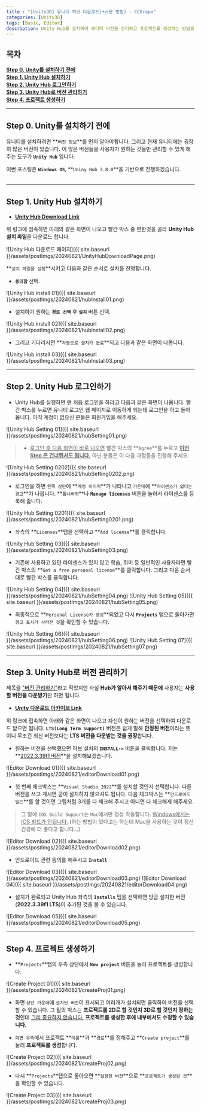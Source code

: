 ```yaml
---
title : "[Unity3D] 유니티 허브 다운로드(+사용 방법) - CCGrape"
categories: [Unity3D]
tags: [Basic, Editor]
description: Unity Hub를 설치하여 에디터 버전을 관리하고 프로젝트를 생성하는 방법을 알아봅니다.
---
```


## 목차
**[Step 0. Unity를 설치하기 전에](#step-0-unity를-설치하기-전에)**<br/>
**[Step 1. Unity Hub 설치하기](#step-1-unity-hub-설치하기)**<br/>
**[Step 2. Unity Hub 로그인하기](#step-2-unity-hub-로그인하기)**<br/>
**[Step 3. Unity Hub로 버전 관리하기](#step-3-unity-hub로-버전-관리하기)**<br/>
**[Step 4. 프로젝트 생성하기](#step-4-프로젝트-생성하기)**<br/>

---
## Step 0. Unity를 설치하기 전에
유니티를 설치하려면 **`버전 정보`**를 먼저 알아야합니다. 그리고 현재 유니티에는 굉장히 많은 버전이 있습니다. 이 많은 버전들을 사용자가 원하는 것들만 관리할 수 있게 해주는 도구가 **`Unity Hub`** 입니다.

이번 포스팅은 **`Windows OS`**, **`Uniny Hub 3.8.0`**을 기반으로 진행하겠습니다.
<br/><br/>

---
## Step 1. Unity Hub 설치하기
- **[Unity Hub Download Link](https://unity.com/kr/download)**

위 링크에 접속하면 아래와 같은 화면이 나오고 빨간 박스 중 편한것을 골라 **Unity Hub 설치 파일**을 다운로드 합니다.

![Unity Hub 다운로드 페이지]({{ site.baseurl }}/assets/postImgs/20240821/UnityHubDownloadPage.png)

**`설치 파일을 실행`**시키고 다음과 같은 순서로 설치를 진행합니다.

- **`동의함`** 선택.

![Unity Hub install 01]({{ site.baseurl }}/assets/postImgs/20240821/hubInstall01.png)
<br/>

- 설치하기 원하는 **`경로 선택`** 후 **`설치`** 버튼 선택.

![Unity Hub install 02]({{ site.baseurl }}/assets/postImgs/20240821/hubInstall02.png)
<br/>

- 그리고 기다리시면 **`자동으로 설치가 완료`**되고 다음과 같은 화면이 나옵니다.

![Unity Hub install 03]({{ site.baseurl }}/assets/postImgs/20240821/hubInstall03.png)

---
## Step 2. Unity Hub 로그인하기

- Unity Hub를 실행하면 맨 처음 로그인을 하라고 다음과 같은 화면이 나옵니다. 빨간 박스를 누르면 유니티 로그인 웹 페이지로 이동하게 되는데 로그인을 하고 돌아옵니다. 아직 계정이 없으신 분들은 회원가입을 해주세요.

![Unity Hub Setting 01]({{ site.baseurl }}/assets/postImgs/20240821/hubSetting01.png)
<br/>

> - <u>로그인 후 다음 화면이 바로 나오면</u> 빨간 박스의 **`Agree`**를 누르고 **<u>이번 Step 은 건너뛰셔도 됩니다.</u>** 아닌 분들은 이 다음 과정들을 진행해 주세요.


![Unity Hub Setting 0202]({{ site.baseurl }}/assets/postImgs/20240821/hubSetting0202.png)
<br/>

- 로그인을 하면 `왼쪽 상단`에 **`계정 이미지`**가 나타나고 `가운데`에 **`라이센스가 없다는 경고`**가 나옵니다. **`톱니바퀴`**나 **`Manage licenses`** 버튼을 눌러서 라이센스를 등록해 줍니다.

![Unity Hub Setting 0201]({{ site.baseurl }}/assets/postImgs/20240821/hubSetting0201.png)
<br/>

- 좌측의 **`Licenses`**탭을 선택하고 **`Add license`**를 클릭합니다.

![Unity Hub Setting 03]({{ site.baseurl }}/assets/postImgs/20240821/hubSetting03.png)
<br/>

- 기존에 사용하고 있던 라이센스가 있지 않고 학습, 취미 등 일반적인 사용자라면 빨간 박스의 **`Get a free personal license`**를 클릭합니다. 그리고 다음 순서대로 빨간 박스를 클릭합니다.

![Unity Hub Setting 04]({{ site.baseurl }}/assets/postImgs/20240821/hubSetting04.png)
![Unity Hub Setting 05]({{ site.baseurl }}/assets/postImgs/20240821/hubSetting05.png)
<br/>

- 최종적으로 **`Personal License가 생성`**되었고 다시 **`Projects`** 탭으로 돌아가면 `경고 표시가 사라진 것`을 확인할 수 있습니다.

![Unity Hub Setting 06]({{ site.baseurl }}/assets/postImgs/20240821/hubSetting06.png)
![Unity Hub Setting 07]({{ site.baseurl }}/assets/postImgs/20240821/hubSetting07.png)

---
## Step 3. Unity Hub로 버전 관리하기

제목을 <u>"버전 관리하기"</u>라고 적었지만 사실 **Hub가 알아서 해주기 때문에** 사용자는 **사용할 버전을 다운받기**만 하면 됩니다.

- **[Unity 다운로드 아카이브 Link](https://unity.com/kr/releases/editor/archive)**

위 링크에 접속하면 아래와 같은 화면이 나오고 자신이 원하는 버전을 선택하여 다운로드 받으면 됩니다. **`LTS(Long Term Support)`** 버전은 쉽게 말해 **안정된 버전**이라는 뜻이니 무조건 최신 버전보다는 **LTS 버전을 다운받는 것을 권장**합니다.

- 원하는 버전을 선택했으면 허브 설치의 **`INSTALL->`** 버튼을 클릭합니다. 저는 **<u>2022.3.39f1 버전</u>**을 설치해보겠습니다.

![Editor Download 01]({{ site.baseurl }}/assets/postImgs/20240821/editorDownload01.png)
<br/>

- 첫 번째 체크박스는 **`Visual Studio 2022`**를 설치할 것인지 선택합니다. 다른 버전을 쓰고 계시면 굳이 설치하지 않으셔도 됩니다. 
다음 체크박스는 **`안드로이드 빌드`**를 할 것이면 그림처럼 3개를 다 체크해 주시고 아니면 다 체크해제 해주세요.

> 그 밑에 `IOS Build Support`는 `Mac`에서만 정상 작동합니다. <u>Windows에서는 IOS 빌드가 안됩니다.</u> (하는 방법이 있다고는 하는데 Mac을 사용하는 것이 정신건강에 더 좋다고 합니다...)

![Editor Download 02]({{ site.baseurl }}/assets/postImgs/20240821/editorDownload02.png)
<br/>

- 안드로이드 관련 동의를 해주시고 **`Install`**

![Editor Download 03]({{ site.baseurl }}/assets/postImgs/20240821/editorDownload03.png)
![Editor Download 04]({{ site.baseurl }}/assets/postImgs/20240821/editorDownload04.png)
<br/>

- 설치가 완료되고 Unity Hub 좌측의 **`Installs`** 탭을 선택하면 방금 설치한 버전(**2022.3.39f1 LTS**)이 추가된 것을 볼 수 있습니다.

![Editor Download 05]({{ site.baseurl }}/assets/postImgs/20240821/editorDownload05.png)

---
## Step 4. 프로젝트 생성하기

- **`Projects`**탭의 우측 상단에서 **`New project`** 버튼을 눌러 프로젝트를 생성합니다.

![Create Project 01]({{ site.baseurl }}/assets/postImgs/20240821/createProj01.png)
<br/>

- 화면 `상단 가운데`에 `설치된 버전`이 표시되고 여러개가 설치되면 클릭하여 버전을 선택할 수 있습니다. 그 밑의 박스는 **프로젝트를 2D로 할 것인지 3D로 할 것인지 정하는 것**인데 <u>그리 중요하지 않습니다.</u> **프로젝트를 생성한 후에 내부에서도 수정할 수 있습니다.**

- `화면 우측`에서 프로젝트 **`이름`**과 **`경로`**를 정해주고 **`Create project`**를 눌러 **프로젝트를 생성**합니다.

![Create Project 02]({{ site.baseurl }}/assets/postImgs/20240821/createProj02.png)
<br/>

- 다시 **`Projects`**탭으로 돌아오면 **`설정한 버전`**으로 **`프로젝트가 생성된 것`**을 확인할 수 있습니다.

![Create Project 03]({{ site.baseurl }}/assets/postImgs/20240821/createProj03.png)